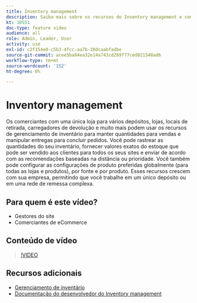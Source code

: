 ```yaml
---
title: Inventory management
description: Saiba mais sobre os recursos do Inventory management e como usá-los para trabalhar em um único depósito ou em uma rede de entrega complexa.
kt: 10551
doc-type: feature video
audience: all
role: Admin, Leader, User
activity: use
exl-id: c2f154e0-c5b3-4fcc-aa7b-20dcaabfadbe
source-git-commit: acee5ba84ea32e14a743cd269f77ced821548ad6
workflow-type: tm+mt
source-wordcount: '152'
ht-degree: 0%

---
```


# Inventory management

Os comerciantes com uma única loja para vários depósitos, lojas, locais de retirada, carregadores de devolução e muito mais podem usar os recursos de gerenciamento de inventário para manter quantidades para vendas e manipular entregas para concluir pedidos. Você pode rastrear as quantidades do seu inventário, fornecer valores exatos do estoque que pode ser vendido aos clientes para todos os seus sites e enviar de acordo com as recomendações baseadas na distância ou prioridade. Você também pode configurar as configurações de produto preferidas globalmente (para todas as lojas e produtos), por fonte e por produto. Esses recursos crescem com sua empresa, permitindo que você trabalhe em um único depósito ou em uma rede de remessa complexa.

## Para quem é este vídeo?

- Gestores do site
- Comerciantes de eCommerce

## Conteúdo de vídeo

>[!VIDEO](https://video.tv.adobe.com/v/343748?quality=12&learn=on)

## Recursos adicionais

- [Gerenciamento de inventário](https://docs.magento.com/user-guide/catalog/inventory-management.html)
- [Documentação do desenvolvedor do Inventory management](https://devdocs.magento.com/guides/v2.4/inventory/index.html)
